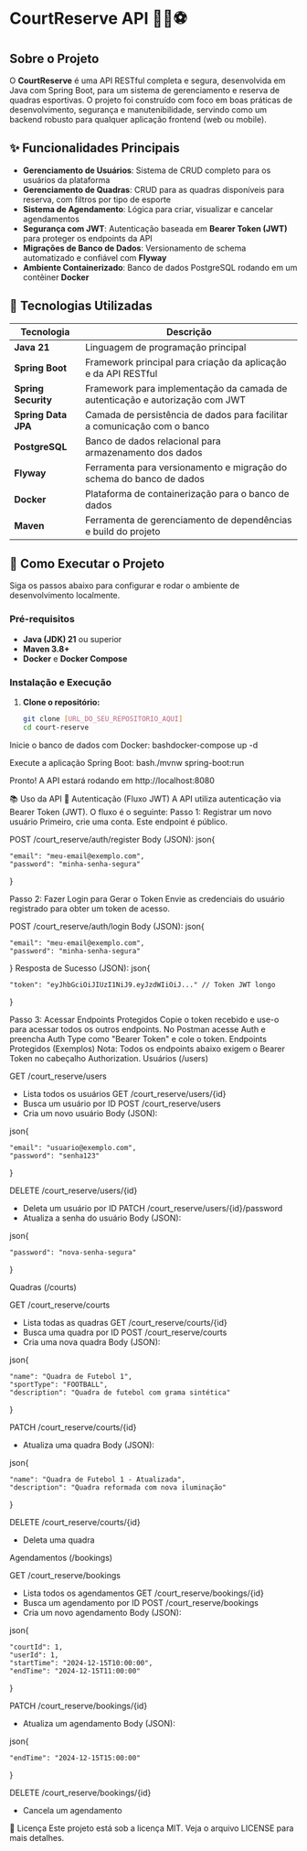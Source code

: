 # CourtReserve API 🏀🎾⚽

## Sobre o Projeto

O **CourtReserve** é uma API RESTful completa e segura, desenvolvida em Java com Spring Boot, para um sistema de gerenciamento e reserva de quadras esportivas. O projeto foi construído com foco em boas práticas de desenvolvimento, segurança e manutenibilidade, servindo como um backend robusto para qualquer aplicação frontend (web ou mobile).

## ✨ Funcionalidades Principais

- **Gerenciamento de Usuários**: Sistema de CRUD completo para os usuários da plataforma
- **Gerenciamento de Quadras**: CRUD para as quadras disponíveis para reserva, com filtros por tipo de esporte
- **Sistema de Agendamento**: Lógica para criar, visualizar e cancelar agendamentos
- **Segurança com JWT**: Autenticação baseada em **Bearer Token (JWT)** para proteger os endpoints da API
- **Migrações de Banco de Dados**: Versionamento de schema automatizado e confiável com **Flyway**
- **Ambiente Containerizado**: Banco de dados PostgreSQL rodando em um contêiner **Docker**

## 🔧 Tecnologias Utilizadas

| Tecnologia | Descrição |
|------------|-----------|
| **Java 21** | Linguagem de programação principal |
| **Spring Boot** | Framework principal para criação da aplicação e da API RESTful |
| **Spring Security** | Framework para implementação da camada de autenticação e autorização com JWT |
| **Spring Data JPA** | Camada de persistência de dados para facilitar a comunicação com o banco |
| **PostgreSQL** | Banco de dados relacional para armazenamento dos dados |
| **Flyway** | Ferramenta para versionamento e migração do schema do banco de dados |
| **Docker** | Plataforma de containerização para o banco de dados |
| **Maven** | Ferramenta de gerenciamento de dependências e build do projeto |

## 🚀 Como Executar o Projeto

Siga os passos abaixo para configurar e rodar o ambiente de desenvolvimento localmente.

### Pré-requisitos

- **Java (JDK) 21** ou superior
- **Maven 3.8+**
- **Docker** e **Docker Compose**

### Instalação e Execução

1. **Clone o repositório:**
   ```bash
   git clone [URL_DO_SEU_REPOSITORIO_AQUI]
   cd court-reserve

Inicie o banco de dados com Docker:
bashdocker-compose up -d

Execute a aplicação Spring Boot:
bash./mvnw spring-boot:run

Pronto! A API estará rodando em http://localhost:8080

📚 Uso da API
🔑 Autenticação (Fluxo JWT)
A API utiliza autenticação via Bearer Token (JWT). O fluxo é o seguinte:
Passo 1: Registrar um novo usuário
Primeiro, crie uma conta. Este endpoint é público.

POST /court_reserve/auth/register
Body (JSON):
json{

    "email": "meu-email@exemplo.com",
    "password": "minha-senha-segura"
}


Passo 2: Fazer Login para Gerar o Token
Envie as credenciais do usuário registrado para obter um token de acesso.

POST /court_reserve/auth/login
Body (JSON):
json{

    "email": "meu-email@exemplo.com",
    "password": "minha-senha-segura"
}
Resposta de Sucesso (JSON):
json{

    "token": "eyJhbGciOiJIUzI1NiJ9.eyJzdWIiOiJ..." // Token JWT longo
}


Passo 3: Acessar Endpoints Protegidos
Copie o token recebido e use-o para acessar todos os outros endpoints. No Postman acesse Auth e preencha Auth Type como "Bearer Token" e cole o token.
Endpoints Protegidos (Exemplos)
Nota: Todos os endpoints abaixo exigem o Bearer Token no cabeçalho Authorization.
Usuários (/users)

GET /court_reserve/users
- Lista todos os usuários
GET /court_reserve/users/{id}
 - Busca um usuário por ID
POST /court_reserve/users
- Cria um novo usuário
Body (JSON):

json{

    "email": "usuario@exemplo.com",
    "password": "senha123"
    
}

DELETE /court_reserve/users/{id}
- Deleta um usuário por ID
PATCH /court_reserve/users/{id}/password
- Atualiza a senha do usuário
Body (JSON):

json{

    "password": "nova-senha-segura"
}

Quadras (/courts)

GET /court_reserve/courts
- Lista todas as quadras
GET /court_reserve/courts/{id}
 - Busca uma quadra por ID
POST /court_reserve/courts
 - Cria uma nova quadra
Body (JSON):

json{

    "name": "Quadra de Futebol 1",
    "sportType": "FOOTBALL",
    "description": "Quadra de futebol com grama sintética"
}

PATCH /court_reserve/courts/{id}
- Atualiza uma quadra
Body (JSON):

json{

    "name": "Quadra de Futebol 1 - Atualizada",
    "description": "Quadra reformada com nova iluminação"
}

DELETE /court_reserve/courts/{id} 
- Deleta uma quadra

Agendamentos (/bookings)

GET /court_reserve/bookings 
- Lista todos os agendamentos
GET /court_reserve/bookings/{id}
 - Busca um agendamento por ID
POST /court_reserve/bookings
- Cria um novo agendamento
Body (JSON):

json{

    "courtId": 1,
    "userId": 1,
    "startTime": "2024-12-15T10:00:00",
    "endTime": "2024-12-15T11:00:00"
}

PATCH /court_reserve/bookings/{id} 
- Atualiza um agendamento
Body (JSON):

json{
    
    "endTime": "2024-12-15T15:00:00"
}

DELETE /court_reserve/bookings/{id} 
- Cancela um agendamento

📜 Licença
Este projeto está sob a licença MIT. Veja o arquivo LICENSE para mais detalhes.
